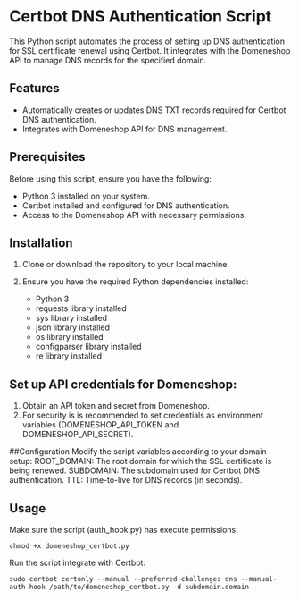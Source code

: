 # Certbot DNS Authentication Script

This Python script automates the process of setting up DNS authentication for SSL certificate renewal using Certbot. It integrates with the Domeneshop API to manage DNS records for the specified domain.

## Features

- Automatically creates or updates DNS TXT records required for Certbot DNS authentication.
- Integrates with Domeneshop API for DNS management.

## Prerequisites

Before using this script, ensure you have the following:

- Python 3 installed on your system.
- Certbot installed and configured for DNS authentication.
- Access to the Domeneshop API with necessary permissions.

## Installation

1. Clone or download the repository to your local machine.

2. Ensure you have the required Python dependencies installed:
    - Python 3 
    - requests library installed 
    - sys library installed 
    - json library installed
    - os library installed
    - configparser library installed
    - re library installed

## Set up API credentials for Domeneshop:
1. Obtain an API token and secret from Domeneshop.
2. For security is is recommended to set credentials as environment variables (DOMENESHOP_API_TOKEN and DOMENESHOP_API_SECRET).

##Configuration
Modify the script variables according to your domain setup:
ROOT_DOMAIN: The root domain for which the SSL certificate is being renewed.
SUBDOMAIN: The subdomain used for Certbot DNS authentication.
TTL: Time-to-live for DNS records (in seconds).

## Usage
Make sure the script (auth_hook.py) has execute permissions:
 ```
chmod +x domeneshop_certbot.py
 ```
Run the script integrate with Certbot:
 ```
sudo certbot certonly --manual --preferred-challenges dns --manual-auth-hook /path/to/domeneshop_certbot.py -d subdomain.domain
 ```
